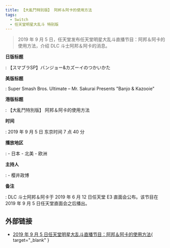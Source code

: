 ```yaml
---
title: 【大亂鬥特別版】 阿邦＆阿卡的使用方法
tags:
  - Switch
  - 任天堂明星大乱斗 特别版
---
```


> 2019 年 9 月 5 日，任天堂发布任天堂明星大乱斗直播节目：阿邦＆阿卡的使用方法，介绍 DLC 斗士阿邦＆阿卡的消息。

**日版标题**

:   【スマブラSP】バンジョー&カズーイのつかいかた

**美版标题**

:   Super Smash Bros. Ultimate – Mr. Sakurai Presents "Banjo & Kazooie"

**港版标题**

:   【大亂鬥特別版】 阿邦＆阿卡的使用方法

**时间**

:   2019 年 9 月 5 日 东京时间 7 点 40 分

**播放地区**

:   - 日本
    - 北美
    - 欧洲

**主持人**

:   - 樱井政博

**备注**

:   DLC 斗士阿邦＆阿卡于 2019 年 6 月 12 日任天堂 E3 直面会公布。该节目在 2019 年 9 月 5 日任天堂直面会之后播出。

## 外部链接

- [2019 年 9 月 5 日任天堂明星大乱斗直播节目：阿邦＆阿卡的使用方法](https://www.bilibili.com/video/BV1kh411n71M/){ target="_blank" }
